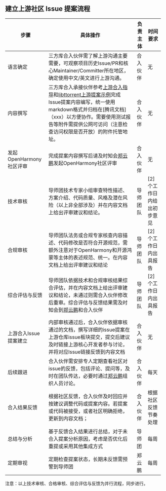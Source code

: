 ## 建立上游社区 Issue 提案流程

|步骤|具体操作|负责主体|时间要求|
|----|----|----|----|
|语言确定|三方库合入伙伴需了解上游沟通主要需要，可观察项目历史Issue/PR和核心Maintainer/Committer所在地区，确定使用中文/英文进行上游沟通。|合入伙伴|无|
|内容撰写|三方库合入承接伙伴参考[上游合入指导](./鸿蒙化适配代码上游合入指导.md)和[libttorrent上游提案示例](./libtorrent_cn.md)完成Issue提案内容编写，统一使用markdown格式并归档在[腾讯文档]（xxx）以方便协作。需要使用测试报告等附件需提供公网可访问（注意检查访问权限是否开放）的附件托管地址。 |合入伙伴|无|
|发起OpenHarmony社区评审|完成提案内容撰写后请及时知会[郑云鹏]()发起OpenHarmony社区评审|合入伙伴|无|
|技术审核|导师团技术专家小组审查特性描述、方案介绍、代码质量、风格及潜在风险（以上非全部涉及）并在内容文档上给出评审建议和结论。|导师团队|[2]个工作日内给出初步意见|
|合规审核|导师团队法务或合规专家核查内容描述、代码修改是否符合开源规范，需额外注意对于OpenHarmony和开源鸿蒙等主体的表述规范、统一。在内容文档上给出评审建议和结论|导师团队|[2]个工作日内出具报告|
|综合评估与反馈|导师团队依据技术和合规审核结果综合评估，并在内容文档上给出评审建议和结论，未通过则需合入伙伴修改后重审。综合评估与反馈结果需及时知会到[郑云鹏]()和合入伙伴|导师团队|[2]个工作日内出具报告|
|上游合入Issue提案建立|内部审核通过后，合入伙伴依据审核通过的文档，撰写详细的issue提案在上游仓库issue板块提交，提交后建议及时链接上游核心开发者参与讨论，并将对应Issue链接反馈到内容文档|合入伙伴|无|
|后续跟进|合入伙伴需安排专人定期查看社区对issue的反馈，包括评论、提问等，及时在团队传达，必要时通过[郑云鹏]()组织人员讨论。|合入伙伴|每天|
|合入结果反馈|根据社区反馈，合入伙伴及时回应并按建议调整代码或提案内容。若提案或代码被接受，或者社区明确拒绝，更新到内容文档；|合入伙伴|根据社区反馈节奏处理|
|总结与分析|基于反馈合入结果进行总结，对于未合入提案分析原因，考虑是否优化后重提或采用其他集成方式|导师团|每周|
|定期审视|定期检查提案状态，长期未反馈需预警到导师团|郑云鹏|每周|

注意：以上技术审核、合格审核、综合评估与反馈为并行流程，同步进行。
